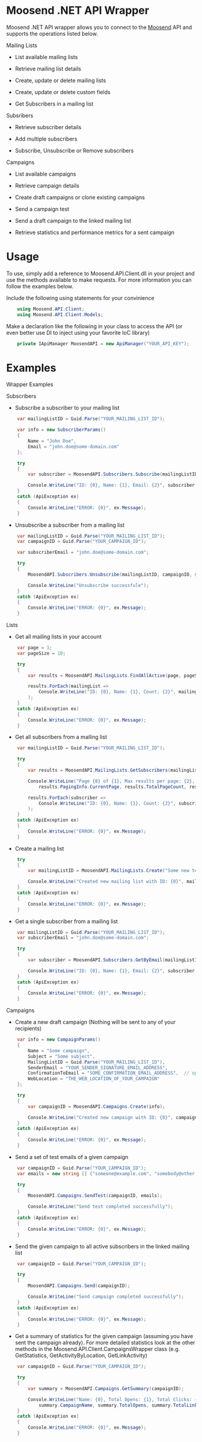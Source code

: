 ﻿Moosend .NET API Wrapper
=======

Moosend .NET API wrapper allows you to connect to the [Moosend](http://www.moosend.com) API and supports the operations listed below.

Mailing Lists

- List available mailing lists

- Retrieve mailing list details

- Create, update or delete mailing lists

- Create, update or delete custom fields

- Get Subscribers in a mailing list

Subsribers

- Retrieve subscriber details

- Add multiple subscribers

- Subscribe, Unsubscribe or Remove subscribers

Campaigns 

- List available campaigns

- Retrieve campaign details

- Create draft campaigns or clone existing campaigns

- Send a campaign test

- Send a draft campaign to the linked mailing list

- Retrieve statistics and performance metrics for a sent campaign



Usage
=======

To use, simply add a reference to Moosend.API.Client.dll in your project and use the methods available to make requests. For more information you can follow the examples below.

Include the following using statements for your convinience

```c#
	using Moosend.API.Client;
	using Moosend.API.Client.Models;
```

Make a declaration like the following in your class to access the API (or even better use DI to inject using your favorite IoC library)

```c#
	private IApiManager MoosendAPI = new ApiManager("YOUR_API_KEY");
```

Examples
=======

Wrapper Examples

Subscribers

- Subscribe a subscriber to your mailing list

```c#
    var mailingListID = Guid.Parse("YOUR_MAILING_LIST_ID");

    var info = new SubscriberParams()
    {
        Name = "John Doe",
        Email = "john.doe@some-domain.com"
    };

    try
    {
        var subscriber = MoosendAPI.Subscribers.Subscribe(mailingListID, info);

        Console.WriteLine("ID: {0}, Name: {1}, Email: {2}", subscriber.ID, subscriber.Name, subscriber.Email);
    }
    catch (ApiException ex)
    {
        Console.WriteLine("ERROR: {0}", ex.Message);
    }
```

- Unsubscribe a subscriber from a mailing list

```c#
    var mailingListID = Guid.Parse("YOUR_MAILING_LIST_ID");
    var campaignID = Guid.Parse("YOUR_CAMPAIGN_ID");

    var subscriberEmail = "john.doe@some-domain.com";

    try
    {
        MoosendAPI.Subscribers.Unsubscribe(mailingListID, campaignID, subscriberEmail);

        Console.WriteLine("Unsubscribe successfule");
    }
    catch (ApiException ex)
    {
        Console.WriteLine("ERROR: {0}", ex.Message);
    }
```

Lists

- Get all mailing lists in your account

```c#
    var page = 1;
    var pageSize = 10;

    try
    {
        var results = MoosendAPI.MailingLists.FindAllActive(page, pageSize);

        results.ForEach(mailingList =>
            Console.WriteLine("ID: {0}, Name: {1}, Count: {2}", mailingList.ID, mailingList.Name, mailingList.ActiveMemberCount)
        );
    }
    catch (ApiException ex)
    {
        Console.WriteLine("ERROR: {0}", ex.Message);
    }
```

- Get all subscribers from a mailing list

```c#
    var mailingListID = Guid.Parse("YOUR_MAILING_LIST_ID");

    try
    {
        var results = MoosendAPI.MailingLists.GetSubscribers(mailingListID, SubscribeType.Subscribed);

        Console.WriteLine("Page {0} of {1}, Max results per page: {2}, Total results: {3}", 
            results.PagingInfo.CurrentPage, results.TotalPageCount, results.PagingInfo.PageSize, results.TotalResults);

        results.ForEach(subscriber =>
            Console.WriteLine("ID: {0}, Name: {1}, Count: {2}", subscriber.ID, subscriber.Name, subscriber.Email)
        );
    }
    catch (ApiException ex)
    {
        Console.WriteLine("ERROR: {0}", ex.Message);
    }
```

- Create a mailing list

```c#
    try
    {
        var mailingListID = MoosendAPI.MailingLists.Create("Some new test list");

        Console.WriteLine("Created new mailing list with ID: {0}", mailingListID);
    }
    catch (ApiException ex)
    {
        Console.WriteLine("ERROR: {0}", ex.Message);
    }
```

- Get a single subscriber from a mailing list

```c#
    var mailingListID = Guid.Parse("YOUR_MAILING_LIST_ID");
    var subscriberEmail = "john.doe@some-domain.com";

    try
    {
        var subscriber = MoosendAPI.Subscribers.GetByEmail(mailingListID, subscriberEmail);

        Console.WriteLine("ID: {0}, Name: {1}, Email: {2}", subscriber.ID, subscriber.Name, subscriber.Email);
    }
    catch (ApiException ex)
    {
        Console.WriteLine("ERROR: {0}", ex.Message);
    }
```


Campaigns

- Create a new draft campaign (Nothing will be sent to any of your recipients)

```c#
    var info = new CampaignParams()
    {
        Name = "Some campaign",
        Subject = "Some subject",
        MailingListID = Guid.Parse("YOUR_MAILING_LIST_ID"),
        SenderEmail = "YOUR_SENDER_SIGNATURE_EMAIL_ADDRESS",
        ConfirmationToEmail = "SOME_CONFIRMATION_EMAIL_ADDRESS",  // optional
        WebLocation = "THE_WEB_LOCATION_OF_YOUR_CAMPAIGN"                
    };

    try
    {
        var campaignID = MoosendAPI.Campaigns.Create(info);

        Console.WriteLine("Created new campaign with ID: {0}", campaignID);
    }
    catch (ApiException ex)
    {
        Console.WriteLine("ERROR: {0}", ex.Message);
    }
```

- Send a set of test emails of a given campaign

```c#
    var campaignID = Guid.Parse("YOUR_CAMPAIGN_ID");
    var emails = new string [] {"someone@example.com", "somebody@other.com"};

    try
    {
        MoosendAPI.Campaigns.SendTest(campaignID, emails);

        Console.WriteLine("Send test completed successfully");
    }
    catch (ApiException ex)
    {
        Console.WriteLine("ERROR: {0}", ex.Message);
    }
```

- Send the given campaign to all active subscribers in the linked mailing list

```c#
    var campaignID = Guid.Parse("YOUR_CAMPAIGN_ID");

    try
    {
        MoosendAPI.Campaigns.Send(campaignID);

        Console.WriteLine("Send campaign completed successfully");
    }
    catch (ApiException ex)
    {
        Console.WriteLine("ERROR: {0}", ex.Message);
    }
```

- Get a summary of statistics for the given campaign (assuming you have sent the campaign already). For more detailed statistics look at the other methods in the Moosend.API.Client.CampaignsWrapper class (e.g. GetStatistics, GetActivityByLocation, GetLinkActivity)

```c#
    var campaignID = Guid.Parse("YOUR_CAMPAIGN_ID");

    try
    {
        var summary = MoosendAPI.Campaigns.GetSummary(campaignID);

        Console.WriteLine("Name: {0}, Total Opens: {1}, Total Clicks: {2}, Total Bounces: {3}", 
            summary.CampaignName, summary.TotalOpens, summary.TotalLinkClicks, summary.TotalBounces);
    }
    catch (ApiException ex)
    {
        Console.WriteLine("ERROR: {0}", ex.Message);
    }
```
